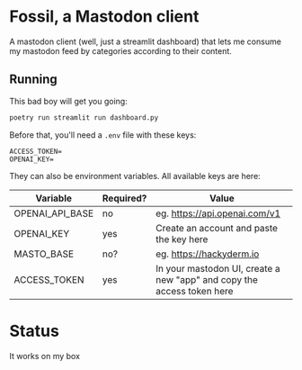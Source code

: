 # Fossil, a Mastodon client

A mastodon client (well, just a streamlit dashboard) that lets me consume my mastodon feed by categories according to their content.

## Running

This bad boy will get you going:

```bash
poetry run streamlit run dashboard.py
```


Before that, you'll need a `.env` file with these keys:

```
ACCESS_TOKEN=
OPENAI_KEY=
```

They can also be environment variables. All available keys are here:

| Variable            | Required? | Value                                    |
| ---                 | ---       | ---                                      |
| OPENAI_API_BASE     |        no | eg. https://api.openai.com/v1            |
| OPENAI_KEY          |       yes | Create an account and paste the key here |
| MASTO_BASE          |       no? | eg. https://hackyderm.io                 |
| ACCESS_TOKEN        |       yes | In your mastodon UI, create a new "app" and copy the access token here |


# Status
It works on my box
